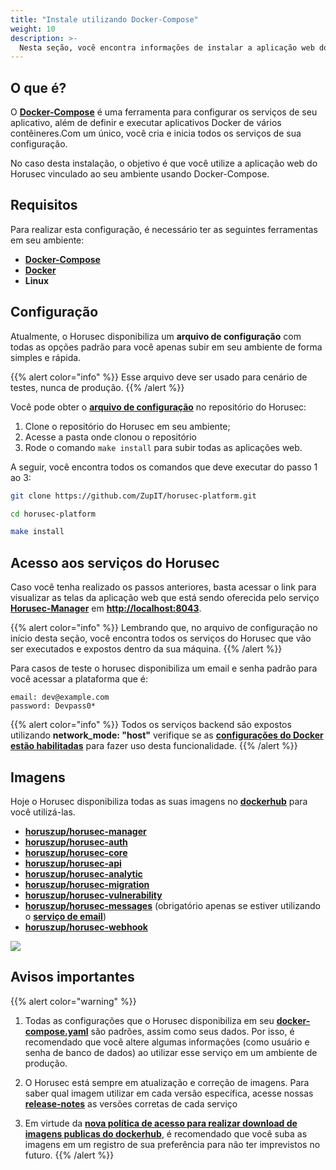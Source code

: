 ```yaml
---
title: "Instale utilizando Docker-Compose"
weight: 10
description: >-
  Nesta seção, você encontra informações de instalar a aplicação web do Horusec utilizando Docker-Compose.
---
```


## **O que é?**

O [**Docker-Compose**](https://docs.docker.com/compose/) é uma ferramenta para configurar os serviços de seu aplicativo, além de definir e executar aplicativos Docker de vários contêineres.Com um único, você cria e inicia todos os serviços de sua configuração.

No caso desta instalação, o objetivo é que você utilize a aplicação web do Horusec vinculado ao seu ambiente usando Docker-Compose.

## **Requisitos**

Para realizar esta configuração, é necessário ter as seguintes ferramentas em seu ambiente: 

* [**Docker-Compose**](https://docs.docker.com/compose/install/)
* [**Docker**](https://docs.docker.com/get-docker/)
* **Linux**


## **Configuração**

Atualmente, o Horusec disponibiliza um **arquivo de configuração** com todas as opções padrão para você apenas subir em seu ambiente de forma simples e rápida.

{{% alert color="info" %}}
Esse arquivo deve ser usado para cenário de testes, nunca de produção. 
{{% /alert %}}


Você pode obter o [**arquivo de configuração**](https://github.com/ZupIT/horusec-platform/blob/master/deployments/compose/compose.yaml) no repositório do Horusec:

1. Clone o repositório do Horusec em seu ambiente;
2. Acesse a pasta onde clonou o repositório
3. Rode o comando `make install` para subir todas as aplicações web.

A seguir, você encontra todos os comandos que deve executar do passo 1 ao 3:

```bash
git clone https://github.com/ZupIT/horusec-platform.git

cd horusec-platform

make install
```


## **Acesso aos serviços do Horusec**

Caso você tenha realizado os passos anteriores, basta acessar o link para visualizar as telas da aplicação web que está sendo oferecida pelo serviço [**Horusec-Manager**](/docs/pt-br/web/services/manager) em [**http://localhost:8043**](http://localhost:8043). 


{{% alert color="info" %}}
Lembrando que, no arquivo de configuração no início desta seção, você encontra todos os serviços do Horusec que vão ser executados e expostos dentro da sua máquina.
{{% /alert %}}

Para casos de teste o horusec disponibiliza um email e senha padrão para você acessar a plataforma que é:

```text
email: dev@example.com
password: Devpass0*
```

{{% alert color="info" %}}
Todos os serviços backend são expostos utilizando **network_mode: "host"** verifique se as [**configurações do Docker estão habilitadas**](https://docs.docker.com/network/host/) para fazer uso desta funcionalidade.
{{% /alert %}}

## **Imagens**
Hoje o Horusec disponibiliza todas as suas imagens no [**dockerhub**](https://hub.docker.com/u/horuszup) para você utilizá-las.

* [**horuszup/horusec-manager**](https://hub.docker.com/r/horuszup/horusec-manager)
* [**horuszup/horusec-auth**](https://hub.docker.com/r/horuszup/horusec-auth)
* [**horuszup/horusec-core**](https://hub.docker.com/r/horuszup/horusec-core)
* [**horuszup/horusec-api**](https://hub.docker.com/r/horuszup/horusec-api)
* [**horuszup/horusec-analytic**](https://hub.docker.com/r/horuszup/horusec-analytic)
* [**horuszup/horusec-migration**](https://hub.docker.com/r/horuszup/horusec-migration)
* [**horuszup/horusec-vulnerability**](https://hub.docker.com/r/horuszup/horusec-vulnerability)
* [**horuszup/horusec-messages**](https://hub.docker.com/r/horuszup/horusec-messages) (obrigatório apenas se estiver utilizando o [**serviço de email**](/docs/pt-br/tutorials/how-to-enable-disable-email-service))
* [**horuszup/horusec-webhook**](https://hub.docker.com/r/horuszup/horusec-webhook)

![](/docs/ptbr/web/installing/docker-compose/0-installing.gif)

## **Avisos importantes**

{{% alert color="warning" %}}
1. Todas as configurações que o Horusec disponibiliza em seu [**docker-compose.yaml**](https://github.com/ZupIT/horusec/blob/master/deployments/docker-compose.yaml) são padrões, assim como seus dados. Por isso, é recomendado que você altere algumas informações (como usuário e senha de banco de dados) ao utilizar esse serviço em um ambiente de produção.


2. O Horusec está sempre em atualização e correção de imagens. Para saber qual imagem utilizar em cada versão específica, acesse nossas [**release-notes**](https://github.com/ZupIT/horusec/releases) as versões corretas de cada serviço

3. Em virtude da [**nova política de acesso para realizar download de imagens publicas do dockerhub**](https://docs.docker.com/docker-hub/download-rate-limit/), é recomendado que você suba as imagens em um registro de sua preferência para não ter imprevistos no futuro.
{{% /alert %}}
